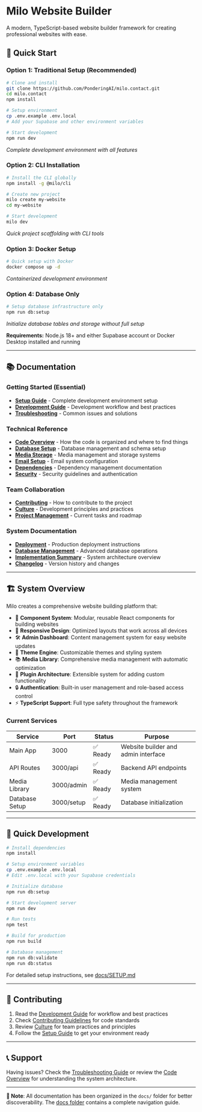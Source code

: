 # Milo Website Builder

A modern, TypeScript-based website builder framework for creating professional websites with ease.

## 🚀 Quick Start

### Option 1: Traditional Setup (Recommended)

```bash
# Clone and install
git clone https://github.com/PonderingAI/milo.contact.git
cd milo.contact
npm install

# Setup environment
cp .env.example .env.local
# Add your Supabase and other environment variables

# Start development
npm run dev
```

*Complete development environment with all features*

### Option 2: CLI Installation

```bash
# Install the CLI globally
npm install -g @milo/cli

# Create new project
milo create my-website
cd my-website

# Start development
milo dev
```

*Quick project scaffolding with CLI tools*

### Option 3: Docker Setup

```bash
# Quick setup with Docker
docker compose up -d
```

*Containerized development environment*

### Option 4: Database Only

```bash
# Setup database infrastructure only
npm run db:setup
```

*Initialize database tables and storage without full setup*

**Requirements:** Node.js 18+ and either Supabase account or Docker Desktop installed and running

---

## 📚 Documentation

### Getting Started (Essential)

- **[Setup Guide](./docs/SETUP.md)** - Complete development environment setup
- **[Development Guide](./docs/DEVELOPMENT.md)** - Development workflow and best practices
- **[Troubleshooting](./docs/TROUBLESHOOTING.md)** - Common issues and solutions

### Technical Reference

- **[Code Overview](./docs/CODE_OVERVIEW.md)** - How the code is organized and where to find things
- **[Database Setup](./docs/DATABASE-SETUP.md)** - Database management and schema setup
- **[Media Storage](./docs/MEDIA-STORAGE.md)** - Media management and storage systems
- **[Email Setup](./docs/EMAIL-SETUP.md)** - Email system configuration
- **[Dependencies](./docs/DEPENDENCIES.md)** - Dependency management documentation
- **[Security](./docs/SECURITY.md)** - Security guidelines and authentication

### Team Collaboration

- **[Contributing](./docs/CONTRIBUTING.md)** - How to contribute to the project
- **[Culture](./docs/CULTURE.md)** - Development principles and practices
- **[Project Management](./docs/TODO.md)** - Current tasks and roadmap

### System Documentation

- **[Deployment](./docs/DEPLOYMENT.md)** - Production deployment instructions
- **[Database Management](./docs/DATABASE-MANAGEMENT.md)** - Advanced database operations
- **[Implementation Summary](./docs/IMPLEMENTATION-SUMMARY.md)** - System architecture overview
- **[Changelog](./docs/CHANGELOG.md)** - Version history and changes

---

## 🏗️ System Overview

Milo creates a comprehensive website building platform that:

- 🎨 **Component System**: Modular, reusable React components for building websites
- 📱 **Responsive Design**: Optimized layouts that work across all devices  
- 🛠️ **Admin Dashboard**: Content management system for easy website updates
- 🎨 **Theme Engine**: Customizable themes and styling system
- 📚 **Media Library**: Comprehensive media management with automatic optimization
- 🔌 **Plugin Architecture**: Extensible system for adding custom functionality
- 🔒 **Authentication**: Built-in user management and role-based access control
- ⚡ **TypeScript Support**: Full type safety throughout the framework

### Current Services

| Service | Port | Status | Purpose |
|---------|------|--------|---------|
| Main App | 3000 | ✅ Ready | Website builder and admin interface |
| API Routes | 3000/api | ✅ Ready | Backend API endpoints |
| Media Library | 3000/admin | ✅ Ready | Media management system |
| Database Setup | 3000/setup | ✅ Ready | Database initialization |

---

## 🧪 Quick Development

```bash
# Install dependencies
npm install

# Setup environment variables
cp .env.example .env.local
# Edit .env.local with your Supabase credentials

# Initialize database
npm run db:setup

# Start development server
npm run dev

# Run tests
npm test

# Build for production
npm run build

# Database management
npm run db:validate
npm run db:status
```

For detailed setup instructions, see [docs/SETUP.md](./docs/SETUP.md)

---

## 🤝 Contributing

1. Read the [Development Guide](./docs/DEVELOPMENT.md) for workflow and best practices
2. Check [Contributing Guidelines](./docs/CONTRIBUTING.md) for code standards
3. Review [Culture](./docs/CULTURE.md) for team practices and principles
4. Follow the [Setup Guide](./docs/SETUP.md) to get your environment ready

---

## 📞 Support

Having issues? Check the [Troubleshooting Guide](./docs/TROUBLESHOOTING.md) or review the [Code Overview](./docs/CODE_OVERVIEW.md) for understanding the system architecture.

---

**📁 Note**: All documentation has been organized in the `docs/` folder for better discoverability. The [docs folder](./docs) contains a complete navigation guide.
